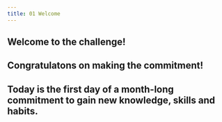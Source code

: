 ```yaml
---
title: 01 Welcome
---
```


## Welcome to the challenge!
## Congratulatons on making the commitment!
## Today is the first day of a month-long commitment to gain new knowledge, skills and habits.
